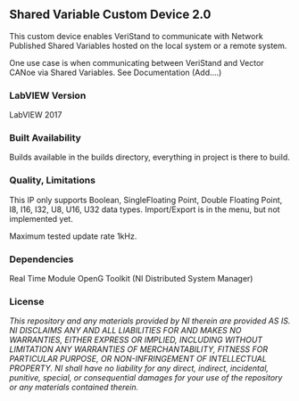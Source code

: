 ## Shared Variable Custom Device 2.0 ##
This custom device enables VeriStand to communicate with Network Published Shared Variables hosted on the local system or a remote system.

One use case is when communicating between VeriStand and Vector CANoe via Shared Variables.
See Documentation (Add....)

### LabVIEW Version ###

LabVIEW 2017

### Built Availability ###

Builds available in the builds directory, everything in project is there to build.

### Quality, Limitations ###

This IP only supports Boolean, SingleFloating Point, Double Floating Point, I8, I16, I32, U8, U16, U32 data types. 
Import/Export is in the menu, but not implemented yet.

Maximum tested update rate 1kHz.

### Dependencies ###

Real Time Module
OpenG Toolkit
(NI Distributed System Manager)

### License ###

*This repository and any materials provided by NI therein are provided AS IS. NI DISCLAIMS ANY AND ALL LIABILITIES FOR AND MAKES NO WARRANTIES, EITHER EXPRESS OR IMPLIED, INCLUDING WITHOUT LIMITATION ANY WARRANTIES OF MERCHANTABILITY, FITNESS FOR  PARTICULAR PURPOSE, OR NON-INFRINGEMENT OF INTELLECTUAL PROPERTY. NI shall have no liability for any direct, indirect, incidental, punitive, special, or consequential damages for your use of the repository or any materials contained therein.*
